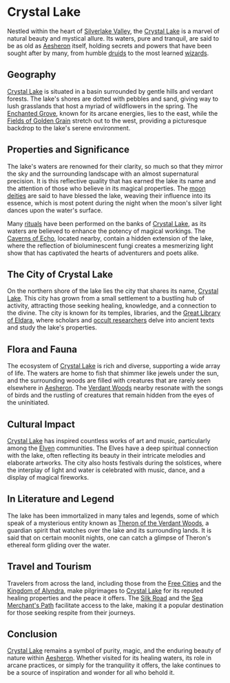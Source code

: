 # Crystal Lake

Nestled within the heart of [Silverlake Valley](Silverlake%20Valley.md), the [Crystal Lake](Crystal%20Lake.md) is a marvel of natural beauty and mystical allure. Its waters, pure and tranquil, are said to be as old as [Aesheron](Aesheron.md) itself, holding secrets and powers that have been sought after by many, from humble [druids](Druids.md) to the most learned [wizards](Wizards.md).

## Geography

[Crystal Lake](Crystal%20Lake.md) is situated in a basin surrounded by gentle hills and verdant forests. The lake's shores are dotted with pebbles and sand, giving way to lush grasslands that host a myriad of wildflowers in the spring. The [Enchanted Grove](Enchanted%20Grove.md), known for its arcane energies, lies to the east, while the [Fields of Golden Grain](Fields%20of%20Golden%20Grain.md) stretch out to the west, providing a picturesque backdrop to the lake's serene environment.

## Properties and Significance

The lake's waters are renowned for their clarity, so much so that they mirror the sky and the surrounding landscape with an almost supernatural precision. It is this reflective quality that has earned the lake its name and the attention of those who believe in its magical properties. The [moon deities](moon%20deities.md) are said to have blessed the lake, weaving their influence into its essence, which is most potent during the night when the moon's silver light dances upon the water's surface.

Many [rituals](rituals.md) have been performed on the banks of [Crystal Lake](Crystal%20Lake.md), as its waters are believed to enhance the potency of magical workings. The [Caverns of Echo](Caverns%20of%20Echo.md), located nearby, contain a hidden extension of the lake, where the reflection of bioluminescent fungi creates a mesmerizing light show that has captivated the hearts of adventurers and poets alike.

## The City of Crystal Lake

On the northern shore of the lake lies the city that shares its name, [Crystal Lake](Crystal%20Lake.md). This city has grown from a small settlement to a bustling hub of activity, attracting those seeking healing, knowledge, and a connection to the divine. The city is known for its temples, libraries, and the [Great Library of Eldara](Great%20Library%20of%20Eldara.md), where scholars and [occult researchers](occult%20researchers.md) delve into ancient texts and study the lake's properties.

## Flora and Fauna

The ecosystem of [Crystal Lake](Crystal%20Lake.md) is rich and diverse, supporting a wide array of life. The waters are home to fish that shimmer like jewels under the sun, and the surrounding woods are filled with creatures that are rarely seen elsewhere in [Aesheron](Aesheron.md). The [Verdant Woods](Verdant%20Woods.md) nearby resonate with the songs of birds and the rustling of creatures that remain hidden from the eyes of the uninitiated.

## Cultural Impact

[Crystal Lake](Crystal%20Lake.md) has inspired countless works of art and music, particularly among the [Elven](Elf.md) communities. The Elves have a deep spiritual connection with the lake, often reflecting its beauty in their intricate melodies and elaborate artworks. The city also hosts festivals during the solstices, where the interplay of light and water is celebrated with music, dance, and a display of magical fireworks.

## In Literature and Legend

The lake has been immortalized in many tales and legends, some of which speak of a mysterious entity known as [Theron of the Verdant Woods](Theron%20of%20the%20Verdant%20Woods.md), a guardian spirit that watches over the lake and its surrounding lands. It is said that on certain moonlit nights, one can catch a glimpse of Theron's ethereal form gliding over the water.

## Travel and Tourism

Travelers from across the land, including those from the [Free Cities](Free%20Cities.md) and the [Kingdom of Alyndra](Kingdom%20of%20Alyndra.md), make pilgrimages to [Crystal Lake](Crystal%20Lake.md) for its reputed healing properties and the peace it offers. The [Silk Road](Silk%20Road.md) and the [Sea Merchant's Path](Sea%20Merchant's%20Path.md) facilitate access to the lake, making it a popular destination for those seeking respite from their journeys.

## Conclusion

[Crystal Lake](Crystal%20Lake.md) remains a symbol of purity, magic, and the enduring beauty of nature within [Aesheron](Aesheron.md). Whether visited for its healing waters, its role in arcane practices, or simply for the tranquility it offers, the lake continues to be a source of inspiration and wonder for all who behold it.